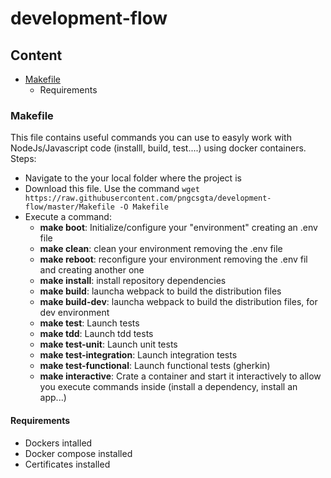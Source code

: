 # development-flow

## Content
+ [Makefile](#Makefile)
    + Requirements 

### Makefile
This file contains useful commands you can use to easyly work with NodeJs/Javascript code (installl, build, test....) using docker containers.
Steps:
+ Navigate to the your local folder where the project is
+ Download this file. Use the command `wget https://raw.githubusercontent.com/pngcsgta/development-flow/master/Makefile -O Makefile`
+ Execute a command:
	+ **make boot**: Initialize/configure your "environment" creating an .env file
	+ **make clean**: clean your environment removing the .env file
	+ **make reboot**: reconfigure your environment removing the .env fil and creating another one
	+ **make install**: install repository dependencies
	+ **make build**: launcha webpack to build the distribution files
	+ **make build-dev**: launcha webpack to build the distribution files, for dev environment
	+ **make test**: Launch tests
	+ **make tdd**: Launch tdd tests
	+ **make test-unit**: Launch unit tests
	+ **make test-integration**: Launch integration tests
	+ **make test-functional**: Launch functional tests (gherkin)
	+ **make interactive**: Crate a container and start it interactively to allow you execute commands inside (install a dependency, install an app...)

#### Requirements
+ Dockers intalled
+ Docker compose installed
+ Certificates installed
